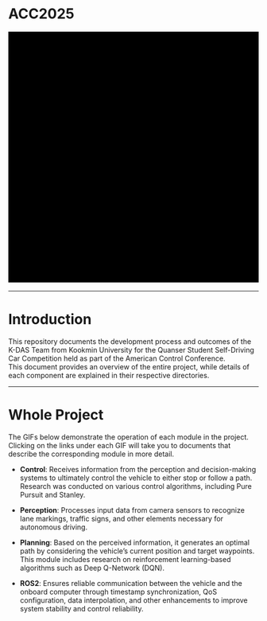 # ACC2025

<img src="images/kdasmain.gif" alt="KDAS" width="800"/>

---

# Introduction  
This repository documents the development process and outcomes of the K-DAS Team from Kookmin University for the Quanser Student Self-Driving Car Competition held as part of the American Control Conference.  
This document provides an overview of the entire project, while details of each component are explained in their respective directories.

---

# Whole Project  
The GIFs below demonstrate the operation of each module in the project.  
Clicking on the links under each GIF will take you to documents that describe the corresponding module in more detail.



- **Control**: Receives information from the perception and decision-making systems to ultimately control the vehicle to either stop or follow a path. Research was conducted on various control algorithms, including Pure Pursuit and Stanley.

- **Perception**: Processes input data from camera sensors to recognize lane markings, traffic signs, and other elements necessary for autonomous driving.

- **Planning**: Based on the perceived information, it generates an optimal path by considering the vehicle’s current position and target waypoints. This module includes research on reinforcement learning-based algorithms such as Deep Q-Network (DQN).

- **ROS2**: Ensures reliable communication between the vehicle and the onboard computer through timestamp synchronization, QoS configuration, data interpolation, and other enhancements to improve system stability and control reliability.
